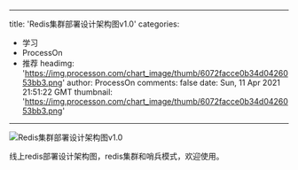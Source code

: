 
---
title: 'Redis集群部署设计架构图v1.0'
categories: 
 - 学习
 - ProcessOn
 - 推荐
headimg: 'https://img.processon.com/chart_image/thumb/6072facce0b34d0426053bb3.png'
author: ProcessOn
comments: false
date: Sun, 11 Apr 2021 21:51:22 GMT
thumbnail: 'https://img.processon.com/chart_image/thumb/6072facce0b34d0426053bb3.png'
---

<div>   
<img class="thumb" alt="Redis集群部署设计架构图v1.0" src="https://img.processon.com/chart_image/thumb/6072facce0b34d0426053bb3.png" referrerpolicy="no-referrer">
<p>线上redis部署设计架构图，redis集群和哨兵模式，欢迎使用。</p>  
</div>
            